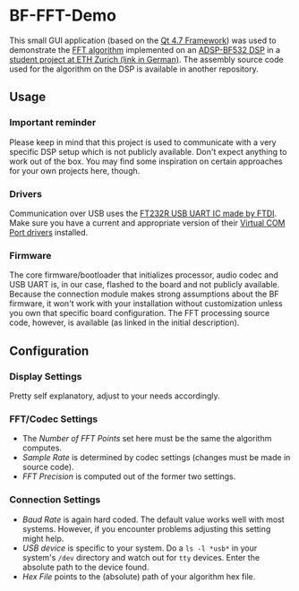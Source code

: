 BF-FFT-Demo
===========
This small GUI application (based on the [Qt 4.7 Framework](http://qt-project.org)) was used to demonstrate the [FFT algorithm](http://en.wikipedia.org/wiki/Fft) implemented on an [ADSP-BF532 DSP](http://en.wikipedia.org/wiki/Blackfin) in a [student project at ETH Zurich (link in German)](http://www.isi.ee.ethz.ch/teaching/pps/prac_dsp).
The assembly source code used for the algorithm on the DSP is available in another repository.


## Usage
### Important reminder
Please keep in mind that this project is used to communicate with a very specific DSP setup which is not publicly available. Don't expect anything to work out of the box. You may find some inspiration on certain approaches for your own projects here, though.
### Drivers
Communication over USB uses the [FT232R USB UART IC made by FTDI](http://www.ftdichip.com/Products/ICs/FT232R.htm). Make sure you have a current and appropriate version of their [Virtual COM Port drivers](http://www.ftdichip.com/Drivers/VCP.htm) installed.
### Firmware
The core firmware/bootloader that initializes processor, audio codec and USB UART is, in our case, flashed to the board and not publicly available.
Because the connection module makes strong assumptions about the BF firmware, it won't work with your installation without customization unless you own that specific board configuration.
The FFT processing source code, however, is available (as linked in the initial description).


## Configuration

### Display Settings
Pretty self explanatory, adjust to your needs accordingly.

### FFT/Codec Settings
* The *Number of FFT Points* set here must be the same the algorithm computes.
* *Sample Rate* is determined by codec settings (changes must be made in source code).
* *FFT Precision* is computed out of the former two settings.

### Connection Settings
* *Baud Rate* is again hard coded. The default value works well with most systems. However, if you encounter problems adjusting this setting might help.
* *USB device* is specific to your system. Do a `ls -l *usb*` in your system's `/dev` directory and watch out for `tty` devices. Enter the absolute path to the device found.
* *Hex File* points to the (absolute) path of your algorithm hex file.
